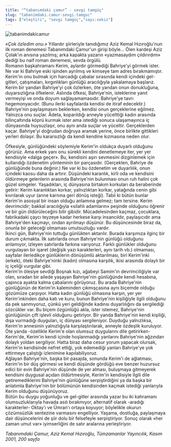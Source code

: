 ```yaml
---
title: "“tabanımdaki çamur” - sevgi tamgüç"
slug: "tabanimdaki.camur-sevgi.tamguc"
tags: ["eleştiri", "sevgi tamgüç","sayı:sekiz"]
---
```




![tabanimdakicamur](/img/tabanimdakicamur.jpg)


*«Çok özledim onu.»* Yıllardır
şiirleriyle tanıdığımız Aziz Kemal Hızıroğlu'nun ilk roman denemesi
Tabanımdaki Çamur'un girişi böyle... Ölen kardeşi Aziz Çolak'ın anısına
yazılmış; arka kapakta yazarın «yazmasaydım çıldırırdım» dediği bu naif
roman denemesi, sevda örgülü.\
Romanın başkahramanı Kerim, aylardır görmediği Bahriye'yi görmek ister.
Ne var ki Bahriye eski işinden ayrılmış ve kimseye tam adres
bırakmamıştır. Kerim'in onu bulmak için harcadığı çabalar sırasında
kendi içindeki gel-gitleri, çatışmaları, kırgınlıkları günlüğü
aracılığıyla yakalamaya başlarız. Kerim bir yandan Bahriye'yi çok
özlerken, öte yandan onun donukluğuna, duyarsızlığına öfkelenir. Aslında
öfkesi, Bahriye'nin, isteklerine yanıt vermeyişi ve onda doyum
sağlayamamasıdır. Bahriye'ye tavrı hegemonyacıdır. (Bunu ilerki
sayfalarda kendisi de itiraf edecektir.) Bahriye'nin paylaşmasını
beklerken, kendisi onun gerçeklerine eğilmez. Yalnızca onu suçlar.
Âdeta, koparıldığı anneyle yücelttiği kadın arasında bilinçaltında köprü
kurmak ister ama istediği sonuca ulaşamayınca iç dünyasında huysuzlaşır,
onu aynı anda suçlar ve yüceltir. Gerçeklerden kaçar. Bahriye'yi
doğrudan doğruya aramak yerine, önce birlikte gittikleri yerleri
dolaşır. Bu kararsızlığı da kendi kendine kızmasına neden olur.

Öfkesiyle, günlüğündeki söylemiyle Kerim'in oldukça duyarlı olduğunu
görürüz. Ama erkek yanı onu sürekli kendini denetlemeye iter, yer yer
kendisiyle «dalga geçer». Bu, kendisini aşırı sevmesini dizginlemek için
kullandığı özdenetim yönteminin bir parçasıdır. (Gerçekten, Bahriye de
günlüğünde buna değinir.) Ne var ki bu özdenetim ve duyarlılık, onun
içindeki kaosu daha da artırır. Düşündeki karanlık, kirli oda ve
kendisini öldürmeye gelenlerin arasında Bahriye'nin bulunması onun ruh
halini çok güzel simgeler. Yaşadıkları, iç dünyasına birtakım korkuları
da beraberinde getirir: Kerim karanlıktan korkar, yalnızlıktan korkar,
yatağında cenin gibi kıvrılarak uyur (anne karnına geri dönüş isteği).
Tabii ki bütün bunlar Kerim'in asosyal bir insan olduğu anlamına gelmez;
tam tersine. Kerim devrimcidir; bakkal aracılığıyla «silahlı adamların»
peşinde olduğunu öğrenir ve bir gün öldürüleceğini bilir gibidir.
Mücadelesinden kaçmaz, çocuklara, fabrikadaki çaycı teyzeye kadar
herkese karşı insancıldır, paylaşıcıdır ama Bahriye'den kaçmayı, ondan
ayrılmayı düşünür. Bu düşüncesinde biraz da, onunla bir geleceği
olmaması umutsuzluğu vardır.\
İkinci gün, Bahriye'nin tuttuğu günlükten aktarılır. Burada karşımıza
ilginç bir durum çıkmakta. İlk satırlarda onun Bahriye'nin günlüğü
olduğunu anlamıyor, izleyen satırlarda farkına varıyoruz. Farklı
günlükler olduğunu vurgulayan bir işaret (değişik yazı karakterleri,
aynı tarih vb.) olmaması, sayfalar ilerledikçe günlüklerin dönüşümlü
aktarılması, biri Kerim'inki (erkek), öteki Bahriye'ninki (kadın)
olmasına karşılık, ikisi arasında dolaylı bir iç içeliği vurgular gibi.\
Kerim'in ölesiye sevdiği Boşnak kızı, ağabeyi Samim'in devrimciliğiyle
var olan, sıradan bir ailede yaşayan Bahriye'nin günlüğünde kendi
hesabına, çapınca ayakta kalma çabalarını görüyoruz. Bu arada
Bahriye'nin günlüğünün de Kerim'in kaleminden çıkmışçasına aynı biçemde
olduğu gözümüze çarpıyor. Hatta kadın günlüğü olmasına karşın, yer yer
Kerim'inkinden daha katı ve kuru; bunun Bahriye'nin kişiliğiyle ilgili
olduğunu da pek sanmıyoruz, çünkü yeri geldiğinde kadınsı duyarlılığını
da sergilediği sözcükler var. Bu biçem özgünlüğü akla, ister istemez,
Bahriye'nin günlüğünün çift işlevli olduğunu getiriyor. Bir yanda
Bahriye'nin kendi kişiliği, dışa vurmadığı duyguları, iç dünyası
sergileniyor. Duyduğu yalnızlıksa, Kerim'in annesinin yalnızlığıyla
karşılaştırılarak, anneyle özdeşlik kuruluyor. Öte yanda -özellikle
Kerim'e olan olumsuz duygularını dile getirirken- Kerim'de, Kerim'in
kendi içinde hoşlanmadığı yanlarını Bahriye'nin ağzından dolaylı yoldan
sergiliyor. Hatta biraz daha cesur yorum yapacak olursak, Kerim'in
kendisinde nefret ettiği, yok edemediği yanları Bahriye'ye yok ettirmeye
çalıştığı izlenimine kapılabiliyoruz.\
Ağlayan Bahriye'nin, başka bir pasajda, sonunda Kerim'i de ağlatması,
Kerim'in bir düş görmesi ve kendi düşünde gördüğü eve benzer huzursuz
edici bir evin Bahriye'nin düşünde de yer alması, buluşmaya gitmeyerek
kendisini duygusal açıdan öldürtmesiyle, Kerim'in kendisiyle ilgili dile
getiremediklerini Bahriye'nin günlüğüne serpiştirdiğini ya da başka bir
anlatımla Bahriye'nin bir bölümünün kendisinden kaçmak istediği
yanlarıyla Kerim olduğunu düşünüyoruz.\
Bütün bu duygu yoğunluğu ve gel-gitler arasında yazar bu iki kahramanı
olumsuzluklarıyla havada asılı bırakmıyor, alternatif olarak -aradığı
karakterler- Oktay'ı ve Ümran'ı ortaya koyuyor; böylelikle okurun
çözümsüzlük sentezine varmasını engelliyor. Yaşama, dostluğa, paylaşmaya
dair düşüncelerini de şiir dolu bir felsefeyle serpiştiriyor. Sonuç
olarak «her zaman umut var» iyimserliğini de satır
aralarına yerleştiriyor.

*Tabanımdaki Çamur, Aziz Kemal Hızıroğlu, Tümzamanlar Yayıncılık, Kasım
2001, 200 sayfa*
